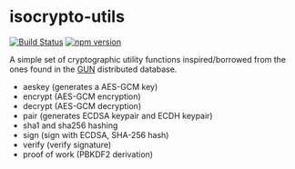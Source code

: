 # isocrypto-utils

[![Build Status](https://travis-ci.com/oJshua/isocrypto-utils.svg?branch=master)](https://travis-ci.com/oJshua/isocrypto-utils) [![npm version](https://badge.fury.io/js/isocrypto-utils.svg)](https://www.npmjs.com/package/isocrypto-utils)

A simple set of cryptographic utility functions inspired/borrowed from the ones found in the [GUN](https://github.com/amark/gun) distributed database.

 - aeskey (generates a AES-GCM key)
 - encrypt (AES-GCM encryption)
 - decrypt (AES-GCM decryption)
 - pair (generates ECDSA keypair and ECDH keypair)
 - sha1 and sha256 hashing
 - sign (sign with ECDSA, SHA-256 hash)
 - verify (verify signature)
 - proof of work (PBKDF2 derivation)
